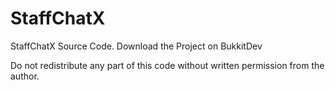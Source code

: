 StaffChatX
==========

StaffChatX Source Code. Download the Project on BukkitDev 

Do not redistribute any part of this code without written permission from the author.
